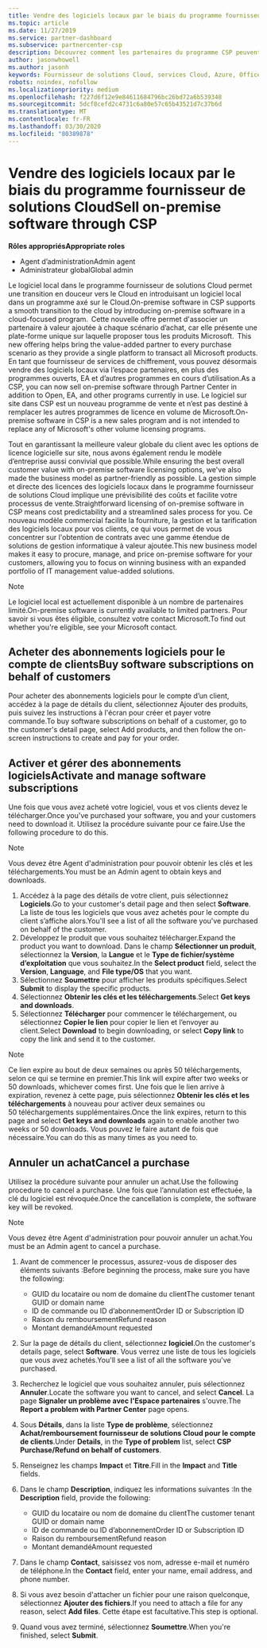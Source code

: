 ```yaml
---
title: Vendre des logiciels locaux par le biais du programme fournisseur de solutions Cloud | Espace partenaires
ms.topic: article
ms.date: 11/27/2019
ms.service: partner-dashboard
ms.subservice: partnercenter-csp
description: Découvrez comment les partenaires du programme CSP peuvent acheter, gérer, vendre et annuler des abonnements logiciels locaux pour le compte de clients dans l’espace partenaires.
author: jasonwhowell
ms.author: jasonh
keywords: Fournisseur de solutions Cloud, services Cloud, Azure, Office 365, Dynamics, partenaire fournisseur de solutions Cloud, vente par fournisseur de solutions Cloud, partenaire direct, partenaire fournisseur de solutions Cloud direct, revendeur fournisseur de solutions Cloud indirect, fournisseur de solutions Cloud direct, fournisseur de solutions Cloud indirect, modèle direct, modèle indirect, revendeur indirect, fournisseur indirect, fournisseur, distributeur, programme fournisseur de solutions cloud
robots: noindex, nofollow
ms.localizationpriority: medium
ms.openlocfilehash: f227d6f12e9e84611684796bc26bd72a6b539348
ms.sourcegitcommit: 5dcf8cefd2c4731c6a80e57c65b43521d7c37b6d
ms.translationtype: MT
ms.contentlocale: fr-FR
ms.lasthandoff: 03/30/2020
ms.locfileid: "80389878"
---
```

# <a name="sell-on-premise-software-through-csp"></a><span data-ttu-id="2f8a1-104">Vendre des logiciels locaux par le biais du programme fournisseur de solutions Cloud</span><span class="sxs-lookup"><span data-stu-id="2f8a1-104">Sell on-premise software through CSP</span></span>

<span data-ttu-id="2f8a1-105">**Rôles appropriés**</span><span class="sxs-lookup"><span data-stu-id="2f8a1-105">**Appropriate roles**</span></span>

- <span data-ttu-id="2f8a1-106">Agent d’administration</span><span class="sxs-lookup"><span data-stu-id="2f8a1-106">Admin agent</span></span>
- <span data-ttu-id="2f8a1-107">Administrateur global</span><span class="sxs-lookup"><span data-stu-id="2f8a1-107">Global admin</span></span>

<span data-ttu-id="2f8a1-108">Le logiciel local dans le programme fournisseur de solutions Cloud permet une transition en douceur vers le Cloud en introduisant un logiciel local dans un programme axé sur le Cloud.</span><span class="sxs-lookup"><span data-stu-id="2f8a1-108">On-premise software in CSP supports a smooth transition to the cloud by introducing on-premise software in a cloud-focused program.</span></span><span data-ttu-id="2f8a1-109">  Cette nouvelle offre permet d'associer un partenaire à valeur ajoutée à chaque scénario d’achat, car elle présente une plate-forme unique sur laquelle proposer tous les produits Microsoft.</span><span class="sxs-lookup"><span data-stu-id="2f8a1-109">  This new offering helps bring the value-added partner to every purchase scenario as they provide a single platform to transact all Microsoft products.</span></span> <span data-ttu-id="2f8a1-110">En tant que fournisseur de services de chiffrement, vous pouvez désormais vendre des logiciels locaux via l’espace partenaires, en plus des programmes ouverts, EA et d’autres programmes en cours d’utilisation.</span><span class="sxs-lookup"><span data-stu-id="2f8a1-110">As a CSP, you can now sell on-premise software through Partner Center in addition to Open, EA, and other programs currently in use.</span></span> <span data-ttu-id="2f8a1-111">Le logiciel sur site dans CSP est un nouveau programme de vente et n’est pas destiné à remplacer les autres programmes de licence en volume de Microsoft.</span><span class="sxs-lookup"><span data-stu-id="2f8a1-111">On-premise software in CSP is a new sales program and is not intended to replace any of Microsoft's other volume licensing programs.</span></span> 
 
<span data-ttu-id="2f8a1-112">Tout en garantissant la meilleure valeur globale du client avec les options de licence logicielle sur site, nous avons également rendu le modèle d’entreprise aussi convivial que possible.</span><span class="sxs-lookup"><span data-stu-id="2f8a1-112">While ensuring the best overall customer value with on-premise software licensing options, we've also made the business model as partner-friendly as possible.</span></span> <span data-ttu-id="2f8a1-113">La gestion simple et directe des licences des logiciels locaux dans le programme fournisseur de solutions Cloud implique une prévisibilité des coûts et facilite votre processus de vente.</span><span class="sxs-lookup"><span data-stu-id="2f8a1-113">Straightforward licensing of on-premise software in CSP means cost predictability and a streamlined sales process for you.</span></span> <span data-ttu-id="2f8a1-114">Ce nouveau modèle commercial facilite la fourniture, la gestion et la tarification des logiciels locaux pour vos clients, ce qui vous permet de vous concentrer sur l'obtention de contrats avec une gamme étendue de solutions de gestion informatique à valeur ajoutée.</span><span class="sxs-lookup"><span data-stu-id="2f8a1-114">This new business model makes it easy to procure, manage, and price on-premise software for your customers, allowing you to focus on winning business with an expanded portfolio of IT management value-added solutions.</span></span> 

>[!NOTE]
><span data-ttu-id="2f8a1-115">Le logiciel local est actuellement disponible à un nombre de partenaires limité.</span><span class="sxs-lookup"><span data-stu-id="2f8a1-115">On-premise software is currently available to limited partners.</span></span> <span data-ttu-id="2f8a1-116">Pour savoir si vous êtes éligible, consultez votre contact Microsoft.</span><span class="sxs-lookup"><span data-stu-id="2f8a1-116">To find out whether you're eligible, see your Microsoft contact.</span></span> 


## <a name="buy-software-subscriptions-on-behalf-of-customers"></a><span data-ttu-id="2f8a1-117">Acheter des abonnements logiciels pour le compte de clients</span><span class="sxs-lookup"><span data-stu-id="2f8a1-117">Buy software subscriptions on behalf of customers</span></span>

<span data-ttu-id="2f8a1-118">Pour acheter des abonnements logiciels pour le compte d’un client, accédez à la page de détails du client, sélectionnez Ajouter des produits, puis suivez les instructions à l'écran pour créer et payer votre commande.</span><span class="sxs-lookup"><span data-stu-id="2f8a1-118">To buy software subscriptions on behalf of a customer, go to the customer's detail page, select Add products, and then follow the on-screen instructions to create and pay for your order.</span></span>

## <a name="activate-and-manage-software-subscriptions"></a><span data-ttu-id="2f8a1-119">Activer et gérer des abonnements logiciels</span><span class="sxs-lookup"><span data-stu-id="2f8a1-119">Activate and manage software subscriptions</span></span>

<span data-ttu-id="2f8a1-120">Une fois que vous avez acheté votre logiciel, vous et vos clients devez le télécharger.</span><span class="sxs-lookup"><span data-stu-id="2f8a1-120">Once you've purchased your software, you and your customers need to download it.</span></span> <span data-ttu-id="2f8a1-121">Utilisez la procédure suivante pour ce faire.</span><span class="sxs-lookup"><span data-stu-id="2f8a1-121">Use the following procedure to do this.</span></span> 

>[!NOTE]
><span data-ttu-id="2f8a1-122">Vous devez être Agent d'administration pour pouvoir obtenir les clés et les téléchargements.</span><span class="sxs-lookup"><span data-stu-id="2f8a1-122">You must be an Admin agent to obtain keys and downloads.</span></span> 

1. <span data-ttu-id="2f8a1-123">Accédez à la page des détails de votre client, puis sélectionnez **Logiciels**.</span><span class="sxs-lookup"><span data-stu-id="2f8a1-123">Go to your customer's detail page and then select **Software**.</span></span> <span data-ttu-id="2f8a1-124">La liste de tous les logiciels que vous avez achetés pour le compte du client s’affiche alors.</span><span class="sxs-lookup"><span data-stu-id="2f8a1-124">You'll see a list of all the software you've purchased on behalf of the customer.</span></span> 
2.  <span data-ttu-id="2f8a1-125">Développez le produit que vous souhaitez télécharger.</span><span class="sxs-lookup"><span data-stu-id="2f8a1-125">Expand the product you want to download.</span></span> <span data-ttu-id="2f8a1-126">Dans le champ **Sélectionner un produit**, sélectionnez la **Version**, la **Langue** et le **Type de fichier/système d’exploitation** que vous souhaitez.</span><span class="sxs-lookup"><span data-stu-id="2f8a1-126">In the **Select product** field, select the **Version**, **Language**, and **File type/OS** that you want.</span></span> 
3.  <span data-ttu-id="2f8a1-127">Sélectionnez **Soumettre** pour afficher les produits spécifiques.</span><span class="sxs-lookup"><span data-stu-id="2f8a1-127">Select **Submit** to display the specific products.</span></span> 
4.  <span data-ttu-id="2f8a1-128">Sélectionnez **Obtenir les clés et les téléchargements**.</span><span class="sxs-lookup"><span data-stu-id="2f8a1-128">Select **Get keys and downloads**.</span></span> 
5.  <span data-ttu-id="2f8a1-129">Sélectionnez **Télécharger** pour commencer le téléchargement, ou sélectionnez **Copier le lien** pour copier le lien et l’envoyer au client.</span><span class="sxs-lookup"><span data-stu-id="2f8a1-129">Select **Download** to begin downloading, or select **Copy link** to copy the link and send it to the customer.</span></span> 

>[!NOTE]
><span data-ttu-id="2f8a1-130">Ce lien expire au bout de deux semaines ou après 50 téléchargements, selon ce qui se termine en premier.</span><span class="sxs-lookup"><span data-stu-id="2f8a1-130">This link will expire after two weeks or 50 downloads, whichever comes first.</span></span> <span data-ttu-id="2f8a1-131">Une fois que le lien arrive à expiration, revenez à cette page, puis sélectionnez **Obtenir les clés et les téléchargements** à nouveau pour activer deux semaines ou 50 téléchargements supplémentaires.</span><span class="sxs-lookup"><span data-stu-id="2f8a1-131">Once the link expires, return to this page and select **Get keys and downloads** again to enable another two weeks or 50 downloads.</span></span> <span data-ttu-id="2f8a1-132">Vous pouvez le faire autant de fois que nécessaire.</span><span class="sxs-lookup"><span data-stu-id="2f8a1-132">You can do this as many times as you need to.</span></span> 


## <a name="cancel-a-purchase"></a><span data-ttu-id="2f8a1-133">Annuler un achat</span><span class="sxs-lookup"><span data-stu-id="2f8a1-133">Cancel a purchase</span></span>
<span data-ttu-id="2f8a1-134">Utilisez la procédure suivante pour annuler un achat.</span><span class="sxs-lookup"><span data-stu-id="2f8a1-134">Use the following procedure to cancel a purchase.</span></span> <span data-ttu-id="2f8a1-135">Une fois que l’annulation est effectuée, la clé du logiciel est révoquée.</span><span class="sxs-lookup"><span data-stu-id="2f8a1-135">Once the cancellation is complete, the software key will be revoked.</span></span> 

>[!NOTE]
><span data-ttu-id="2f8a1-136">Vous devez être Agent d'administration pour pouvoir annuler un achat.</span><span class="sxs-lookup"><span data-stu-id="2f8a1-136">You must be an Admin agent to cancel a purchase.</span></span> 

1.  <span data-ttu-id="2f8a1-137">Avant de commencer le processus, assurez-vous de disposer des éléments suivants :</span><span class="sxs-lookup"><span data-stu-id="2f8a1-137">Before beginning the process, make sure you have the following:</span></span> 
    -   <span data-ttu-id="2f8a1-138">GUID du locataire ou nom de domaine du client</span><span class="sxs-lookup"><span data-stu-id="2f8a1-138">The customer tenant GUID or domain name</span></span>
    -   <span data-ttu-id="2f8a1-139">ID de commande ou ID d’abonnement</span><span class="sxs-lookup"><span data-stu-id="2f8a1-139">Order ID or Subscription ID</span></span>
    -   <span data-ttu-id="2f8a1-140">Raison du remboursement</span><span class="sxs-lookup"><span data-stu-id="2f8a1-140">Refund reason</span></span>
    -   <span data-ttu-id="2f8a1-141">Montant demandé</span><span class="sxs-lookup"><span data-stu-id="2f8a1-141">Amount requested</span></span>

2.  <span data-ttu-id="2f8a1-142">Sur la page de détails du client, sélectionnez **logiciel**.</span><span class="sxs-lookup"><span data-stu-id="2f8a1-142">On the customer's details page, select **Software**.</span></span> <span data-ttu-id="2f8a1-143">Vous verrez une liste de tous les logiciels que vous avez achetés.</span><span class="sxs-lookup"><span data-stu-id="2f8a1-143">You'll see a list of all the software you've purchased.</span></span> 

3.  <span data-ttu-id="2f8a1-144">Recherchez le logiciel que vous souhaitez annuler, puis sélectionnez **Annuler**.</span><span class="sxs-lookup"><span data-stu-id="2f8a1-144">Locate the software you want to cancel, and select **Cancel**.</span></span> <span data-ttu-id="2f8a1-145">La page **Signaler un problème avec l'Espace partenaires** s'ouvre.</span><span class="sxs-lookup"><span data-stu-id="2f8a1-145">The **Report a problem with Partner Center** page opens.</span></span> 

4.  <span data-ttu-id="2f8a1-146">Sous **Détails**, dans la liste **Type de problème**, sélectionnez **Achat/remboursement fournisseur de solutions Cloud pour le compte de clients**.</span><span class="sxs-lookup"><span data-stu-id="2f8a1-146">Under **Details**, in the **Type of problem** list, select **CSP Purchase/Refund on behalf of customers**.</span></span>

5.  <span data-ttu-id="2f8a1-147">Renseignez les champs **Impact** et **Titre**.</span><span class="sxs-lookup"><span data-stu-id="2f8a1-147">Fill in the **Impact** and **Title** fields.</span></span> 

6.  <span data-ttu-id="2f8a1-148">Dans le champ **Description**, indiquez les informations suivantes :</span><span class="sxs-lookup"><span data-stu-id="2f8a1-148">In the **Description** field, provide the following:</span></span> 
    -   <span data-ttu-id="2f8a1-149">GUID du locataire ou nom de domaine du client</span><span class="sxs-lookup"><span data-stu-id="2f8a1-149">The customer tenant GUID or domain name</span></span>
    -   <span data-ttu-id="2f8a1-150">ID de commande ou ID d’abonnement</span><span class="sxs-lookup"><span data-stu-id="2f8a1-150">Order ID or Subscription ID</span></span>
    -   <span data-ttu-id="2f8a1-151">Raison du remboursement</span><span class="sxs-lookup"><span data-stu-id="2f8a1-151">Refund reason</span></span>
    -   <span data-ttu-id="2f8a1-152">Montant demandé</span><span class="sxs-lookup"><span data-stu-id="2f8a1-152">Amount requested</span></span>

7.  <span data-ttu-id="2f8a1-153">Dans le champ **Contact**, saisissez vos nom, adresse e-mail et numéro de téléphone.</span><span class="sxs-lookup"><span data-stu-id="2f8a1-153">In the **Contact** field, enter your name, email address, and phone number.</span></span> 

8.  <span data-ttu-id="2f8a1-154">Si vous avez besoin d'attacher un fichier pour une raison quelconque, sélectionnez **Ajouter des fichiers**.</span><span class="sxs-lookup"><span data-stu-id="2f8a1-154">If you need to attach a file for any reason, select **Add files**.</span></span> <span data-ttu-id="2f8a1-155">Cette étape est facultative.</span><span class="sxs-lookup"><span data-stu-id="2f8a1-155">This step is optional.</span></span> 

9.  <span data-ttu-id="2f8a1-156">Quand vous avez terminé, sélectionnez **Soumettre**.</span><span class="sxs-lookup"><span data-stu-id="2f8a1-156">When you're finished, select **Submit**.</span></span>